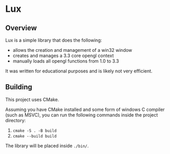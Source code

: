 # Lux

## Overview

Lux is a simple library that does the following:
- allows the creation and management of a win32 window
- creates and manages a 3.3 core opengl context
- manually loads all opengl functions from 1.0 to 3.3

It was written for educational purposes and is likely not very efficient.

## Building

This project uses CMake.

Assuming you have CMake installed and some form of windows C compiler (such as MSVC), you can run the following commands inside the project directory:
1. `cmake -S . -B build`
2. `cmake --build build`

The library will be placed inside `./bin/`.